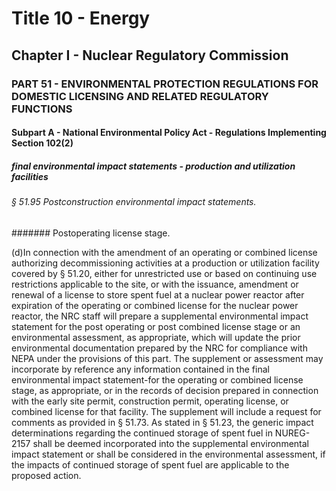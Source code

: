 
# Title 10 - Energy
## Chapter I - Nuclear Regulatory Commission
### PART 51 - ENVIRONMENTAL PROTECTION REGULATIONS FOR DOMESTIC LICENSING AND RELATED REGULATORY FUNCTIONS
#### Subpart A - National Environmental Policy Act - Regulations Implementing Section 102(2)
##### final environmental impact statements - production and utilization facilities
###### § 51.95 Postconstruction environmental impact statements.
####### Postoperating license stage.

(d)In connection with the amendment of an operating or combined license authorizing decommissioning activities at a production or utilization facility covered by § 51.20, either for unrestricted use or based on continuing use restrictions applicable to the site, or with the issuance, amendment or renewal of a license to store spent fuel at a nuclear power reactor after expiration of the operating or combined license for the nuclear power reactor, the NRC staff will prepare a supplemental environmental impact statement for the post operating or post combined license stage or an environmental assessment, as appropriate, which will update the prior environmental documentation prepared by the NRC for compliance with NEPA under the provisions of this part. The supplement or assessment may incorporate by reference any information contained in the final environmental impact statement-for the operating or combined license stage, as appropriate, or in the records of decision prepared in connection with the early site permit, construction permit, operating license, or combined license for that facility. The supplement will include a request for comments as provided in § 51.73. As stated in § 51.23, the generic impact determinations regarding the continued storage of spent fuel in NUREG-2157 shall be deemed incorporated into the supplemental environmental impact statement or shall be considered in the environmental assessment, if the impacts of continued storage of spent fuel are applicable to the proposed action.
